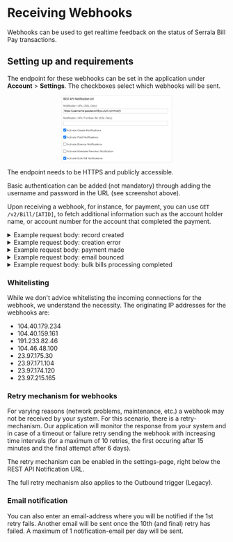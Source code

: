 # Receiving Webhooks
Webhooks can be used to get realtime feedback on the status of Serrala Bill Pay transactions.

## Setting up and requirements
The endpoint for these webhooks can be set in the application under **Account** > **Settings**.
The checkboxes select which webhooks will be sent.


<img style='width:50%;display:block;border:1px solid #eeebee;margin-left:auto;margin-right:auto;' src='documents/images/webhookSettings.png'/>

The endpoint needs to be HTTPS and publicly accessible.

Basic authentication can be added (not mandatory) through adding the username and password in the URL (see screenshot above).

Upon receiving a webhook, for instance, for payment, you can use `GET /v2/Bill/[ATID]`, to fetch additional information such as the account holder name, or account number for the account that completed the payment.

<details>
<summary>Example request body: record created</summary>

Sent after posting a new bill through REST API. Only sent for bills (both sync and async).
```json
{
  "ATID": "120b6125-fdfa-4124-a08c-dbf63f38e162",
  "ERROR": null,
  "PaymentReference": "123456",
  "SRRID": "r180205114728321",
  "STATUS": "CreationSucceeded"
}
```
</details>
<details>
<summary>Example request body: creation error</summary>

Sent after posting a new bill that could not be created through REST API.
```json
{
  "ATID": "120b6125-fdfa-4124-a08c-dbf63f38e162",
  "ERROR":  {
    "Message": "APP0224 - Expiry date must be in the future."
  },
  "PaymentReference": "123456",
  "SRRID": "r180205114728321",
  "STATUS": "CreationFailed"
}
```
</details>
<details>
<summary>Example request body: payment made</summary>

Sent after a customer has finished payment on a bill or mandate.
```json
{
  "ATID": "120b6125-fdfa-4124-a08c-dbf63f38e162",
  "ERROR": null,
  "PaymentReference": "123456",
  "SRRID": "r180205114728321",
  "STATUS": "Paid"
}
```
</details>
<details>
<summary>Example request body: email bounced</summary>

Sent after an email or sms has bounced (both hard and soft bounce).
```json
{
  "ATID": "120b6125-fdfa-4124-a08c-dbf63f38e162",
  "ERROR": null,
  "PaymentReference": "123456",
  "SRRID": "r180205114728321",
  "STATUS": "Bounced"
}
```
</details>
<details>
<summary>Example request body: bulk bills processing completed</summary>

Sends a list of records created for a bulk POST.
```json
{
  "Bills": [
    {
      "ATID": "33cd794c-ac3b-4a28-8fd8-01766c41813d",
      "STATUS": "CreationSucceeded",
      "Location": "/v2/Bill/33cd794c-ac3b-4a28-8fd8-01766c41813d",
      "PaymentReference": "123456",
      "SRRID": "r220701081428282"
    },
    {
      "ATID": "9a58f666-c542-452e-a310-3e60739450e1",
      "STATUS": "CreationSucceeded",
      "Location": "/v2/Bill/9a58f666-c542-452e-a310-3e60739450e1",
      "PaymentReference": "123456",
      "SRRID": "r220701081426939"
    }
  ],
  "BulkId": "0643816a-77bc-4f95-a91c-8ff52222456c",
  "STATUS": "ProcessingCompleted"
}
```
</details>

### Whitelisting

While we don't advice whitelisting the incoming connections for the webhook, we understand the necessity. The originating IP addresses for the webhooks are:

- 104.40.179.234
- 104.40.159.161
- 191.233.82.46
- 104.46.48.100
- 23.97.175.30
- 23.97.171.104
- 23.97.174.120
- 23.97.215.165


### Retry mechanism for webhooks

For varying reasons (network problems, maintenance, etc.) a webhook may not be received by your system. For this scenario, there is a retry-mechanism. Our application will monitor the response from your system and in case of a timeout or failure retry sending the webhook with increasing time intervals (for a maximum of 10 retries, the first occuring after 15 minutes and the final attempt after 6 days).

The retry mechanism can be enabled in the settings-page, right below the REST API Notification URL.

The full retry mechanism also applies to the Outbound trigger (Legacy).

### Email notification
You can also enter an email-address where you will be notified if the 1st retry fails. Another email will be sent once the 10th (and final) retry has failed. A maximum of 1 notification-email per day will be sent.

